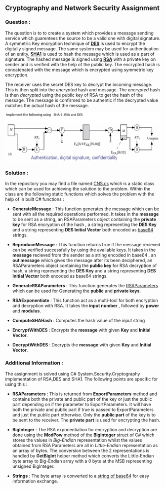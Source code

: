 ## Cryptography and Network Security Assignment

### **Question :**

The question is to to create a system which provides a message sending service which guarentees the source to be a valid one with digital signature. A symmetric Key encryption technique of **[DES](https://en.wikipedia.org/wiki/Data_Encryption_Standard)** is used to encrypt the digitally signed message. The same system may be used for authentication of an entity.
**[SHA1](https://en.wikipedia.org/wiki/SHA-1)** is used to hash the message which is used as a part of signature.
The hashed message is signed using **[RSA](https://en.wikipedia.org/wiki/RSA_%28cryptosystem%29)** with a private key on sender and is verified with the help of the public key.
The encrypted hash is concatenated with the message which is encrypted using symmetric key encryption.

The receiver uses the secret DES key to decrypt the incoming message. This is then split into the *encrypted* hash and message.
The *encrypted* hash is then *decrypted* using the public key of RSA to get the hash of the message.
The message is confirmed to be authentic if the decrypted value matches the actual hash of the message.

![Question](https://github.com/AkhilMenon007/CNS-Assignment/blob/master/CNS_ProgrammingAssignment/Question.PNG)

### **Solution :**

In the repository you may find a file named [CNS.cs](https://github.com/AkhilMenon007/CNS-Assignment/blob/master/CNS.cs) which is a static class which can be used for achieving the solution to the problem. Within the class are the following static functions which solves the problem with the help of in built C# functions  : 

 - **GenerateMessage** : This function generates the message which can be sent with all the required operations performed. It takes in the **message** to be sent as a string, an RSAParameters object containing the **private key** for RSA encryption of the hash , a string representing the **DES Key** and a string representing **DES Initial Vector** both encoded as [base64](https://en.wikipedia.org/wiki/Base64) strings.
 -  **ReproduceMessage** : This function returns true if the message recieved can be verified successfully by using the available keys. It takes in the **message** recieved from the sender as a string encoded in base64 , an **out message** which gives the message after its been deciphered, an RSAParameters object containing the **public key** for RSA decryption of hash, a string representing the **DES Key** and a string representing **DES Initial Vector** both encoded as base64 strings.
 -  **GenerateRSAParameters** : This function generates the [RSAParameters](https://docs.microsoft.com/en-us/dotnet/api/system.security.cryptography.rsaparameters?view=netframework-4.8) which can be used for Generating the **public** and **private keys**.
 
 -  **RSAExponentiate** : This function act as a multi-tool for both encryption and decryption  with RSA. It takes the **input number** , followed by **power** and **modulus**.
 
 - **ComputeSHAHash** : Computes the hash value of the input string
 
 - **EncryptWithDES** : Encrypts the **message** with given **Key** and **Initial Vector**.
 
 - **DecryptWithDES** : Decrypts the **message** with given **Key** and **Initial Vector**.

### **Additional Information :**

The assignment is solved using C# System.Security.Cryptography implementation of RSA,DES and SHA1. The following points are specific for using this :

 - **RSAParameters** : This is returned from **ExportParameters** method and contains both the private and public part of the key or just the public part depending on if the parameter to ExportParameters. It will have both the private and public part if true is passed to ExportParameters and just the public part otherwise. Only the **public part** of the key is to be sent to the receiver. The **private part** is used for encrypting the hash.
 
 - **BigInteger** : The RSA exponentiation for encryption and decryption are done using the **ModPow** method of the **BigInteger** struct of C# which stores the values in *Big-Endian* representation whilst the values obtained from RSA Parameters are all in *Little-Endian* representation as an array of bytes. The conversion between the 2 representations is handled by **GetBigInt** helper method which converts the Little-Endian byte array to Big-Endian array with a 0 byte at the MSB representing unsigned BigInteger.
 
 - **Strings** : The byte array is converted to a [string of base64](https://en.wikipedia.org/wiki/Base64) for easy information exchange.
